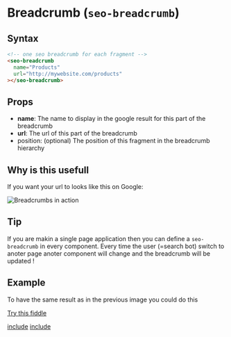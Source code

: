 # Breadcrumb (`seo-breadcrumb`)

## Syntax

```html
<!-- one seo breadcrumb for each fragment -->
<seo-breadcrumb
  name="Products"
  url="http://mywebsite.com/products"
></seo-breadcrumb>
```

## Props

- __name__: The name to display in the google result for this part of the breadcrumb
- __url__: The url of this part of the breadcrumb
- position: (optional) The position of this fragment in the breadcrumb hierarchy

## Why is this usefull

If you want your url to looks like this on Google:

![Breadcrumbs in action](https://developers.google.com/structured-data/images/breadcrumbs.png)

## Tip

If you are makin a single page application then you can define a `seo-breadcrumb` in every component. Every time the user (=search bot) switch to anoter page anoter component will change and the breadcrumb will be updated !

## Example

To have the same result as in the previous image you could do this

[Try this fiddle](http://jsfiddle.net/gh/get/library/pure/GuillaumeLeclerc/vue-seo/tree/master/examples/breadcrumb)

[include](../../examples/breadcrumb/demo.html)
[include](../../examples/breadcrumb/demo.js)

